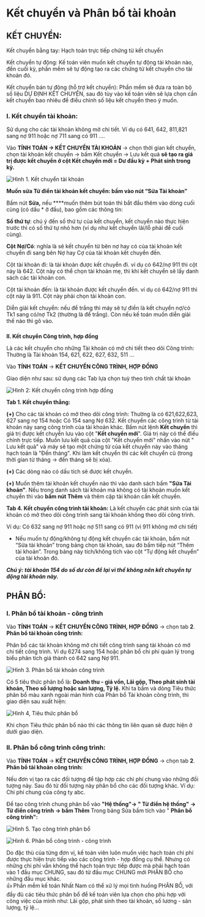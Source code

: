 # Kết chuyển và Phân bổ tài khoản

## KẾT CHUYỂN:

Kết chuyển bằng tay: Hạch toán trực tiếp chứng từ kết chuyển

Kết chuyển tự động: Kế toán viên muốn kết chuyển tự động tài khoản nào, đến cuối kỳ, phần mềm sẽ tự động tạo ra các chứng từ kết chuyển cho tài khoản đó.

Kết chuyển bán tự động \(hỗ trợ kết chuyển\): Phần mềm sẽ đưa ra toàn bộ số liệu DỰ ĐỊNH KẾT CHUYỂN, sau đó tùy vào kế toán viên sẽ lựa chọn cần kết chuyển bao nhiêu để điều chỉnh số liệu kết chuyển theo ý muốn.

### **I. Kết chuyển tài khoản:** 

Sử dụng cho các tài khoản không mở chi tiết. Ví dụ có 641, 642, 811,821 sang nợ 911 hoặc nợ 711 sang có 911 ….

Vào **TÍNH TOÁN -&gt; KẾT CHUYỂN TÀI KHOẢN** -&gt; chọn thời gian kết chuyển, chọn tài khoản kết chuyển -&gt; bấm Kết chuyển -&gt; Lưu kết quả **sẽ tạo ra giá trị được kết chuyển ở cột Kết chuyển mới = Dư đầu kỳ + Phát sinh trong kỳ.**

![H&#xEC;nh 1. K&#x1EBF;t chuy&#x1EC3;n t&#xE0;i kho&#x1EA3;n](../.gitbook/assets/image%20%2830%29.png)

**Muốn sửa Từ điển tài khoản kết chuyển: bấm vào nút “Sửa Tài khoản”**

Bấm nút **Sửa,** nếu ****muốn thêm bút toán thì bắt đầu thêm vào dòng cuối cùng \(có dấu \* ở đầu\), bao gồm các thông tin:

**Số thứ tự**: chú ý đến số thứ tự của kết chuyển, kết chuyển nào thực hiện trước thì có số thứ tự nhỏ hơn \(ví dụ như kết chuyển lãi/lỗ phải để cuối cùng\).

**Cột** **Nợ/Có**: nghĩa là sẽ kết chuyển từ bên nợ hay có của tài khoản kết chuyển đi sang bên Nợ hay Cợ của tài khoản kết chuyển đến. 

Cột tài khoản đi: là tài khoản được kết chuyển đi. ví dụ có 642/nợ 911 thì cột này là 642. Cột này có thể chọn tài khoản mẹ, thì khi kết chuyển sẽ lấy danh sách các tài khoản con.

Cột tài khoản đến: là tài khoản được kết chuyển đến. ví dụ có 642/nợ 911 thì cột này là 911. Cột này phải chọn tài khoản con.

Diễn giải kết chuyển: nếu để trắng thì máy sẽ tự điền là kết chuyển nợ/có Tk1 sang có/nợ Tk2 \(thường là để trắng\). Còn nếu kế toán muốn diễn giải thế nào thì gõ vào.

###  **II. Kết chuyển Công trình, hợp đồng**

Là các kết chuyển cho những Tài khoản có mở chi tiết theo dõi Công trình: Thường là Tài khoản 154, 621, 622, 627, 632, 511 ...

Vào **TÍNH TOÁN** -&gt; **KẾT CHUYỂN CÔNG TRÌNH, HỢP ĐỒNG** 

Giao diện như sau: sử dụng các Tab lựa chọn tuỳ theo tính chất tài khoản

![H&#xEC;nh 2: K&#x1EBF;t chuy&#x1EC3;n c&#xF4;ng tr&#xEC;nh h&#x1EE3;p &#x111;&#x1ED3;ng](../.gitbook/assets/image%20%2816%29.png)

**Tab 1. Kết chuyển thẳng:**

**\(+\)** Cho các tài khoản có mở theo dõi công trình: Thường là có 621,622,623, 627 sang nợ 154 hoặc Có 154 sang Nợ 632. Kết chuyển các công trình từ tài khoản này sang công trình của tài khoản khác. Bấm nút lệnh **Kết chuyển** thì giá trị được kết chuyển lưu vào cột "**Kết chuyển mới**". Giá trị này có thể điều chỉnh trực tiếp. Muốn lưu kết quả của cột "Kết chuyển mới" nhấn vào nút " Lưu kết quả" và máy sẽ tạo một chứng từ của kết chuyển này vào tháng hạch toán là "Đến tháng". Khi làm kết chuyển thì các kết chuyển cũ \(trong thời gian từ tháng -&gt; đến tháng sẽ bị xóa\).

**\(+\)** Các dòng nào có dấu tích sẽ được kết chuyển.

**\(+\)** Muốn thêm tài khoản kết chuyển nào thì vào danh sách bấm **"Sửa Tài khoản"**. Nếu trong danh sách tài khoản mà không có tài khoản muốn kết chuyển thì vào **bấm nút Thêm** và thêm cặp tài khoản cần kết chuyển.

**Tab 4. Kết chuyển công trình tài khoản:** Là kết chuyển các phát sinh của tài khoản có mở theo dõi công trình sang tài khoản không theo dõi công trình.

Ví dụ: Có 632 sang nợ 911 hoặc nợ 511 sang có 911 \(vì 911 không mở chi tiết\)

+ Nếu muốn tự động/không tự động kết chuyển các tài khoản, bấm nút “Sửa tài khoản” trong bảng chọn tài khoản, sau đó bấm tiếp nút “Thêm tài khoản”. Trong bảng này tích/không tích vào cột “Tự động kết chuyển” của tài khoản đó.

_**Chú ý: tài khoản 154 do số dư còn để lại vì thế không nên kết chuyển tự động tài khoản này.**_

## PHÂN BỔ:

### **I. Phân bổ tài khoản - công trình**

Vào **TÍNH TOÁN** -&gt; **KẾT CHUYỂN CÔNG TRÌNH, HỢP ĐỒNG** -&gt; chọn tab **2**. **Phân bổ tài khoản công trình:**

Phân bổ các tài khoản không mở chi tiết công trình sang tài khoản có mở chi tiết công trình. Ví dụ 6274 sang 154 hoặc phân bổ chi phí quản lý trong biểu phân tích giá thành có 642 sang Nợ 911.

![H&#xEC;nh 3. Ph&#xE2;n b&#x1ED5; t&#xE0;i kho&#x1EA3;n c&#xF4;ng tr&#xEC;nh](../.gitbook/assets/image%20%2827%29.png)

Có 5 tiêu thức phân bổ là: **Doanh thu - giá vốn, Lãi gộp, Theo phát sinh tài khoản, Theo số lượng hoặc sản lượng, Tỷ lệ.**  Khi ta bấm và dòng Tiêu thức phân bổ màu xanh ngoài màn hình của Phân bổ Tài  khoản công trình, thì giao diện sau xuất hiện:

![H&#xEC;nh 4, Ti&#xEA;u th&#x1EE9;c ph&#xE2;n b&#x1ED5;](../.gitbook/assets/image.png)

Khi chọn Tiêu thức phân bổ nào thì các thông tin liên quan sẽ được hiện ở dưới giao diện.

### **II. Phân bổ công trình công trình:**

Vào **TÍNH TOÁN** -&gt; **KẾT CHUYỂN CÔNG TRÌNH, HỢP ĐỒNG** -&gt; chọn tab **2**. **Phân bổ tài khoản công trình:**

Nếu đơn vị tạo ra các đối tượng để tập hợp các chi phí chung vào những đối tượng này. Sau đó từ đối tượng này phân bổ cho các đối tượng khác. Ví dụ: Chi phí chung của công ty abc.

Để tạo công trình chung phân bổ vào **"Hệ thống"-&gt; " Từ điển hệ thống"** **-&gt; Từ điển công trình** **-&gt; bấm Thêm** Trong bảng Sửa bấm tích vào " **Phân bổ công trình":**

![H&#xEC;nh 5. T&#x1EA1;o c&#xF4;ng tr&#xEC;nh ph&#xE2;n b&#x1ED5;](../.gitbook/assets/4%20%281%29.png)

![H&#xEC;nh 6. Ph&#xE2;n b&#x1ED5; c&#xF4;ng tr&#xEC;nh - c&#xF4;ng tr&#xEC;nh](../.gitbook/assets/image%20%2824%29.png)

Do đặc thù của từng đơn vị, kế toán viên luôn muốn việc hạch toán chi phí được thực hiện trực tiếp vào các công trình - hợp đồng cụ thể. Nhưng có những chi phí vẫn không thể hạch toán trực tiếp được mà phải hạch toán vào 1 đầu mục CHUNG, sau đó từ đầu mục CHUNG mới PHÂN BỔ cho những đầu mục khác.  
👍 Phần mềm kế toán Nhất Nam có thể xử lý mọi tình huống PHÂN BỔ, với đầy đủ các tiêu thức phân bổ để kế toán viên lựa chọn cho phù hợp với công việc của mình như: Lãi gộp, phát sinh theo tài khoản, số lương - sản lượng, tỷ lệ...

